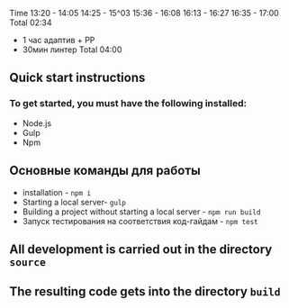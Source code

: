 Time
13:20 - 14:05
14:25 - 15^03
15:36 - 16:08
16:13 - 16:27
16:35 - 17:00
Total 02:34
+ 1 час адаптив + PP
+ 30мин линтер
Total 04:00

## Quick start instructions

### To get started, you must have the following installed:

- Node.js
- Gulp
- Npm

## Основные команды для работы

- installation - `npm i`
- Starting a local server- `gulp`
- Building a project without starting a local server - `npm run build`
- Запуск тестирования на соответствия код-гайдам - `npm test`

## All development is carried out in the directory `source`

## The resulting code gets into the directory `build`

